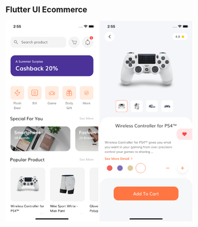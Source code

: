 
## Flutter UI Ecommerce
<img src="images/flutter_ui_ecommerce_1.png" width="250">

<img src="images/flutter_ui_ecommerce_2.png" width="250">

<!-- ![](images/flutter_ui_ecommerce_2.png) -->